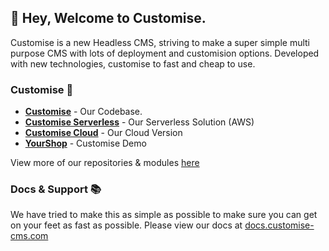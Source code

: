 ## 👋 Hey, Welcome to Customise.


Customise is a new Headless CMS, striving to make a super simple multi purpose CMS with lots of deployment and customision options. Developed with new technologies, customise to fast and cheap to use. 

### Customise 🚀
- [**Customise**](https://github.com/customise-cms/customise) - Our Codebase.
- [**Customise Serverless**](https://github.com/customise-cms/customise-serverless) - Our Serverless Solution (AWS)
- [**Customise Cloud**](https://customise-cms/cloud) - Our Cloud Version
- [**YourShop**](https://github.com/customise-cms/yourShop) - Customise Demo

View more of our repositories & modules [here](https://github.com/orgs/customise-cms/repositories)

### Docs & Support 📚
We have tried to make this as simple as possible to make sure you can get on your feet as fast as possible. Please view our docs at [docs.customise-cms.com](https://docs.customise-cms.com)
